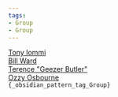```yaml
---
tags:
- Group
- Group
---
```

   
[Tony Iommi](/not_created.md)   
[Bill Ward](/not_created.md)   
[Terence "Geezer Butler"](/not_created.md)   
[Ozzy Osbourne](/not_created.md)   
`{_obsidian_pattern_tag_Group}`